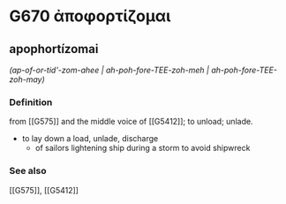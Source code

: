 # G670 ἀποφορτίζομαι

## apophortízomai

_(ap-of-or-tid'-zom-ahee | ah-poh-fore-TEE-zoh-meh | ah-poh-fore-TEE-zoh-may)_

### Definition

from [[G575]] and the middle voice of [[G5412]]; to unload; unlade.

- to lay down a load, unlade, discharge
  - of sailors lightening ship during a storm to avoid shipwreck

### See also

[[G575]], [[G5412]]


